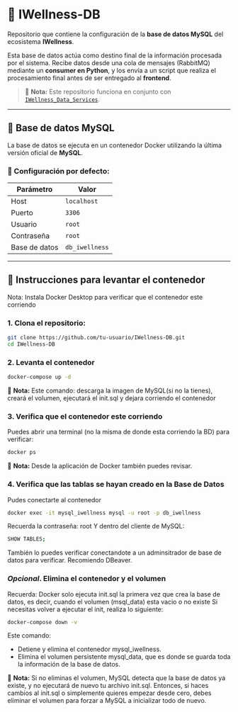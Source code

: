 # 🧠 IWellness-DB

Repositorio que contiene la configuración de la **base de datos MySQL** del ecosistema **IWellness**.

Esta base de datos actúa como destino final de la información procesada por el sistema. Recibe datos desde una cola de mensajes (RabbitMQ) mediante un **consumer en Python**, y los envía a un script que realiza el procesamiento final antes de ser entregado al **frontend**.

> 📌 **Nota:** Este repositorio funciona en conjunto con [`IWellness_Data_Services`](https://github.com/IWellnessTesis/IWellness_data_services/tree/main).

---

## 🐬 Base de datos MySQL

La base de datos se ejecuta en un contenedor Docker utilizando la última versión oficial de **MySQL**.

### 🔧 Configuración por defecto:

| Parámetro         | Valor         |
|------------------|---------------|
| Host             | `localhost`   |
| Puerto           | `3306`        |
| Usuario          | `root`        |
| Contraseña       | `root`        |
| Base de datos    | `db_iwellness`|

---

## 🚀 Instrucciones para levantar el contenedor
Nota: Instala Docker Desktop para verificar que el contenedor este corriendo

### 1. Clona el repositorio:

```bash
git clone https://github.com/tu-usuario/IWellness-DB.git
cd IWellness-DB
```

### 2. Levanta el contenedor
```bash
docker-compose up -d
```
📌 **Nota:**  Este comando: descarga la imagen de MySQL(si no la tienes), creará el volumen, ejecutará el init.sql y dejara corriendo el contenedor 

### 3. Verifica que el contenedor este corriendo
Puedes abrir una terminal (no la misma de donde esta corriendo la BD) para verificar:
```bash
docker ps
```
📌 **Nota:**  Desde la aplicación de Docker también puedes revisar.

### 4. Verifica que las tablas se hayan creado en la Base de Datos
Pudes conectarte al contenedor
```bash
docker exec -it mysql_iwellness mysql -u root -p db_iwellness
```
Recuerda la contraseña: root
Y dentro del cliente de MySQL:
```bash
SHOW TABLES;
```
También lo puedes verificar conectandote a un adminsitrador de base de datos para verificar. Recomiendo DBeaver. 

### *Opcional*. Elimina el contenedor y el volumen
Recuerda: Docker solo ejecuta init.sql la primera vez que crea la base de datos, es decir, cuando el volumen (msql_data) esta vacio o no existe
Si necesitas volver a ejecutar el init, realiza lo siguiente:
```bash
docker-compose down -v
```
Este comando: 
- Detiene y elimina el contenedor mysql_iwellness.
- Elimina el volumen persistente mysql_data, que es donde se guarda toda la información de la base de datos.

📌 **Nota:**  Si no eliminas el volumen, MySQL detecta que la base de datos ya existe, y no ejecutará de nuevo tu archivo init.sql. Entonces, si haces cambios al init.sql o simplemente quieres empezar desde cero, debes eliminar el volumen para forzar a MySQL a inicializar todo de nuevo.
